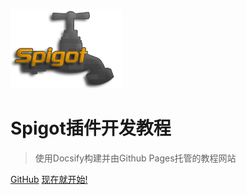 ![logo](img/icon.png)

# Spigot插件开发教程

> 使用Docsify构建并由Github Pages托管的教程网站

[GitHub](https://github.com/PluginDev303/Tutorials)
[现在就开始!](README.md)
